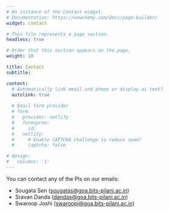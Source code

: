 ```yaml
---
# An instance of the Contact widget.
# Documentation: https://wowchemy.com/docs/page-builder/
widget: contact

# This file represents a page section.
headless: true

# Order that this section appears on the page.
weight: 10

title: Contact
subtitle:

content:
  # Automatically link email and phone or display as text?
  autolink: true
  
  # Email form provider
  # form:
  #   provider: netlify
  #   formspree:
  #     id:
  #   netlify:
  #     # Enable CAPTCHA challenge to reduce spam?
  #     captcha: false

# design:
#   columns: '1'
---
```


You can contact any of the PIs on our emails:

- Sougata Sen (sougatas@goa.bits-pilani.ac.in)
- Sravan Danda (dandas@goa.bits-pilani.ac.in)
- Swaroop Joshi (swaroopj@goa.bits-pilani.ac.in)
